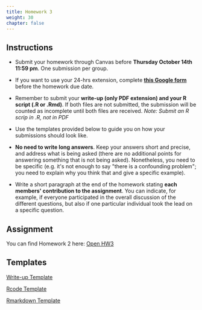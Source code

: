 ```yaml
---
title: Homework 3
weight: 30
chapter: false
---
```


## Instructions

- Submit your homework through Canvas before **Thursday October 14th 11:59 pm**. One submission per group.

- If you want to use your 24-hrs extension, complete **[this Google form](https://forms.gle/3HSsiZBAPSZ8rEYD7)** before the homework due date.

- Remember to submit your **write-up (only PDF extension) and your R script (.R or .Rmd)**. If both files are not submitted, the submission will be counted as incomplete until both files are received. *Note: Submit an R scrip in .R, not in PDF*

- Use the templates provided below to guide you on how your submissions should look like.

- **No need to write long answers**. Keep your answers short and precise, and address what is being asked (there are no additional points for answering something that is not being asked). Nonetheless, you need to be specific (e.g. it's not enough to say "there is a confounding problem"; you need to explain why you think that and give a specific example).

- Write a short paragraph at the end of the homework stating **each members' contribution to the assignment**. You can indicate, for example, if everyone participated in the overall discussion of the different questions, but also if one particular individual took the lead on a specific question.

## Assignment

You can find Homework 2 here: <a onclick="ga('send', 'event', 'External-Link','click','hw3','0','Link');" href="https://sta235.netlify.app/assignments/homework/homework3/STA235H_Fall21_Homework3.html" target="_blank" class="btn btn-default"> Open HW3 <i class="fas fa-external-link-alt"></i></a>

## Templates

<a onclick="ga('send', 'event', 'External-Link','click','hw3_doc','0','Link');" href="https://sta235.netlify.app/assignments/homework/homework3/STA235H_HW3_template.docx" target="_blank" class="btn btn-default"> Write-up Template <i class="fas fa-external-link-alt"></i></a> 
<br>

<a onclick="ga('send', 'event', 'External-Link','click','hw3_code','0','Link');" href="https://sta235.netlify.app/assignments/homework/homework3/STA235H_HW3_template.R" target="_blank" class="btn btn-default"> Rcode Template <i class="fas fa-external-link-alt"></i></a> 
<br>

<a onclick="ga('send', 'event', 'External-Link','click','hw3_rmd','0','Link');" href="https://sta235.netlify.app/assignments/homework/homework3/STA235H_HW3_template.Rmd" target="_blank" class="btn btn-default"> Rmarkdown Template <i class="fas fa-external-link-alt"></i></a>


<!-- ## Answer Key

- You can find the answer key for Homework 2 here: <a onclick="ga('send', 'event', 'External-Link','click','hw2_key','0','Link');" href="https://sta235.netlify.app/assignments/homework/homework2/STA235H_Fall21_Homework2_AnswerKey.html" target="_blank" class="btn btn-default"> Open HW2 Answer Key <i class="fas fa-external-link-alt"></i></a> -->